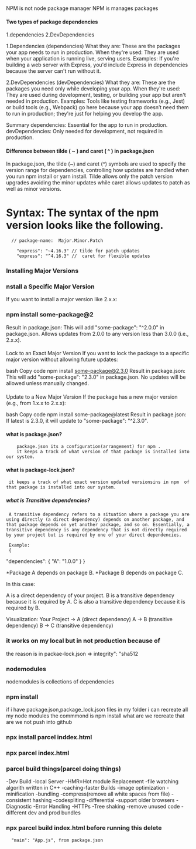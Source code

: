 ### 
NPM is not node package manager 
NPM is manages packages

#### Two types of package dependencies
1.dependencies
2.DevDependencies

1.Dependencies (dependencies)
What they are: These are the packages your app needs to run in production.
When they're used: They are used when your application is running live, serving users.
Examples: If you're building a web server with Express, you'd include Express in dependencies because the server can't run without it.

2.DevDependencies (devDependencies)
 What they are: These are the packages you need only while developing your app.
When they're used: They are used during development, testing, or building your app but aren't needed in production.
Examples: Tools like testing frameworks (e.g., Jest) or build tools (e.g., Webpack) go here because your app doesn’t need them to run in production; they're just for helping you develop the app.

Summary
dependencies: Essential for the app to run in production.
devDependencies: Only needed for development, not required in production.

#### Difference between tilde ( ~ ) and caret ( ^ ) in package.json
  In package.json, the tilde (~) and caret (^) symbols are used to specify the version range for dependencies, controlling how updates are handled when you run npm install or yarn install. Tilde allows only the patch version upgrades avoiding the minor updates while caret allows updates to patch as well as minor versions.  

  # Syntax: The syntax of the npm version looks like the following.
      // package-name:  Major.Minor.Patch

        "express": "~4.16.3" // tilde for patch updates
        "express": "^4.16.3" //  caret for flexible updates 

  ###   Installing Major Versions

  ### nstall a Specific Major Version
If you want to install a major version like 2.x.x:
  ### npm install some-package@2
Result in package.json:
This will add "some-package": "^2.0.0" in package.json.
Allows updates from 2.0.0 to any version less than 3.0.0 (i.e., 2.x.x).
    
####
Lock to an Exact Major Version
If you want to lock the package to a specific major version without allowing future updates:

bash
Copy code
npm install some-package@2.3.0
Result in package.json:
This will add "some-package": "2.3.0" in package.json.
No updates will be allowed unless manually changed.

####
Update to a New Major Version
If the package has a new major version (e.g., from 1.x.x to 2.x.x):

bash
Copy code
npm install some-package@latest
Result in package.json:
If latest is 2.3.0, it will update to "some-package": "^2.3.0".
   #### what is package.json?
        package.json its a configuration(arrangement) for npm .
        it keeps a track of what version of that package is installed into our system.

  #### what is package-lock.json?
     it keeps a track of what exact version updated versionsins in npm  of that package is installed into our system.
  ##### what is Transitive dependencies?
     A transitive dependency refers to a situation where a package you are using directly (a direct dependency) depends on another package, and that package depends on yet another package, and so on. Essentially, a transitive dependency is any dependency that is not directly required by your project but is required by one of your direct dependencies.

     Example:
     {
  "dependencies": {
    "A": "1.0.0"
  }
}

*Package A depends on package B.
 *Package B depends on package C.

In this case:

A is a direct dependency of your project.
B is a transitive dependency because it is required by A.
C is also a transitive dependency because it is required by B.

Visualization:
Your Project → A (direct dependency)
A → B (transitive dependency)
B → C (transitive dependency)

### it works on my local but in not production because of 
   the reason is in packae-lock.json => integrity": "sha512

### nodemodules 
nodemodules is collections of dependencies

### npm install 
if i have package.json,package_lock.json files in my folder i can recreate all my node modules the commmond is npm install
what are we recreate that are we not push into github

### npx install parcel inddex.html
### npx parcel index.html

### parcel build things(parcel doing things)
  -Dev Build 
  -local Server
  -HMR=Hot module Replacement
  -file watching algorith written in C++
  -caching-faster Builds
  -image optimization
  -minification
  -bundling
  -compress(remove all white spaces from file)
  -consistent hashing
  -codespliting
  -differential  -support older browsers
  -Diagnostic
  -Error Handling
  -HTTPs
  -Tree shaking -remove unused code
  -different dev and prod bundles





  ### npx parcel build index.html before running this delete 
      "main": "App.js", from package.json